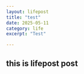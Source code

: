 ```yaml
---
layout: lifepost
title: "test"
date: 2025-05-11
category: life
excerpt: "Test"

---
```

## this is lifepost post